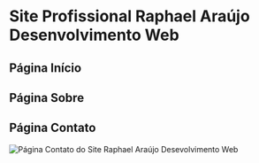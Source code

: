 # Site Profissional Raphael Araújo Desenvolvimento Web
## Página Início

## Página Sobre

## Página Contato
![Página Contato do Site Raphael Araújo Desevolvimento Web](https://raw.githubusercontent.com/rwsaraujo/Site---MyPersonalSite/master/img/Readme/p%C3%A1gina_contato.jpg)
